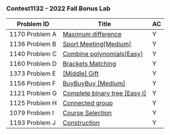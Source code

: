 ### Contest1132 - 2022 Fall Bonus Lab

| Problem ID      | Title                                    | AC   |
| --------------- | ---------------------------------------- | ---- |
| 1170 Problem  A | [Maximum difference](A_1170/)            | Y    |
| 1136 Problem  B | [Sport Meeting[Medium]](B_1136/)         | Y    |
| 1140 Problem  C | [Combine polynomials[Easy]](C_1140/)     | Y    |
| 1160 Problem  D | [Brackets Matching](D_1160/)             | Y    |
| 1373 Problem  E | [[Middle] Gift](E_1373/)                 | Y    |
| 1156 Problem  F | [BuyBuyBuy [Medium]](F_1156/)            | Y    |
| 1121 Problem  G | [Complete binary tree [Easy I]](G_1121/) | Y    |
| 1125 Problem  H | [Connected group](H_1125/)               | Y    |
| 1079 Problem  I | [Course Selection](I_1079/)              | Y    |
| 1193 Problem  J | [Construction](J_1193/)                  | Y    |
